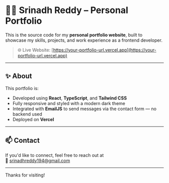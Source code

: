 # 🧑‍💻 Srinadh Reddy – Personal Portfolio

This is the source code for my **personal portfolio website**, built to showcase my skills, projects, and work experience as a frontend developer.

> 🌐 Live Website: [https://your-portfolio-url.vercel.app](https://your-portfolio-url.vercel.app)

---

## ✨ About

This portfolio is:

- Developed using **React**, **TypeScript**, and **Tailwind CSS**
- Fully responsive and styled with a modern dark theme
- Integrated with **EmailJS** to send messages via the contact form — no backend used
- Deployed on **Vercel**

---

## 📫 Contact

If you'd like to connect, feel free to reach out at  
📧 [srinadhreddy194@gmail.com](mailto:srinadhreddy194@gmail.com)

---

Thanks for visiting!
